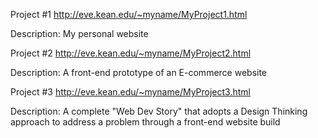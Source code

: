 Project #1
http://eve.kean.edu/~myname/MyProject1.html

Description: My personal website

Project #2
http://eve.kean.edu/~myname/MyProject2.html

Description: A front-end prototype of an E-commerce website

Project #3
http://eve.kean.edu/~myname/MyProject3.html

Description: A complete "Web Dev Story" that adopts a Design Thinking approach to address a problem through a front-end website build

